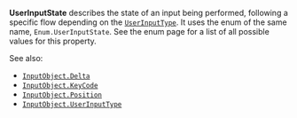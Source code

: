 **UserInputState** describes the state of an input being performed,
following a specific flow depending on the
[`UserInputType`](https://create.roblox.com/docs/reference/engine/classes/InputObject#UserInputType). It uses the enum of the
same name, `Enum.UserInputState`. See the enum page for a list of all
possible values for this property.

See also:

- [`InputObject.Delta`](https://create.roblox.com/docs/reference/engine/classes/InputObject#Delta)
- [`InputObject.KeyCode`](https://create.roblox.com/docs/reference/engine/classes/InputObject#KeyCode)
- [`InputObject.Position`](https://create.roblox.com/docs/reference/engine/classes/InputObject#Position)
- [`InputObject.UserInputType`](https://create.roblox.com/docs/reference/engine/classes/InputObject#UserInputType)